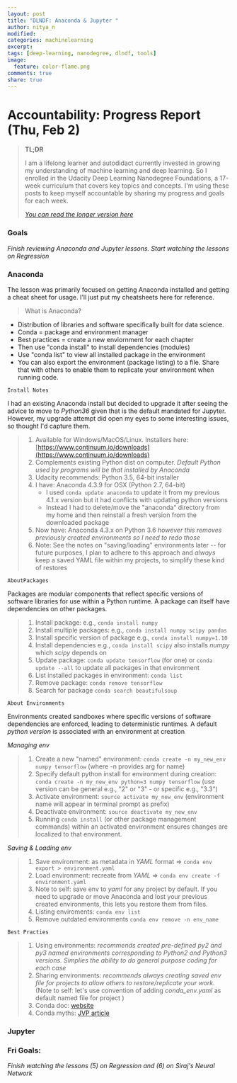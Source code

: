 ```yaml
---
layout: post
title: "DLNDF: Anaconda & Jupyter "
author: nitya_n
modified:
categories: machinelearning
excerpt:
tags: [deep-learning, nanodegree, dlndf, tools]
image:
  feature: color-flame.png
comments: true
share: true
---
```


# Accountability: Progress Report (Thu, Feb 2)

> **TL;DR**
> 
> I am a lifelong learner and autodidact currently invested in growing my understanding of machine learning and deep learning. So I enrolled in the Udacity Deep Learning Nanodegree Foundations, a 17-week curriculum that covers key topics and concepts. I'm using these posts to keep myself accountable by sharing my progress and goals for each week.
> 
> [_You can read the longer version here_](http://study.camp/machinelearning/deep-learning-nd/)



### Goals

_Finish reviewing Anaconda and Jupyter lessons. Start watching the lessons on Regression_

### Anaconda

The lesson was primarily focused on getting Anaconda installed and getting a cheat sheet for usage. I'll just put my cheatsheets here for reference.

> What is Anaconda?

 * Distribution of libraries and software specifically built for data science.
 * Conda = package and environment manager 
 * Best practices = create a new enviornment for each chapter
 * Then use "conda install" to install dependencies (modules)
 * Use "conda list" to view all installed package in the environment
 * You can also export the environment (package listing) to a file. Share that with others to enable them to replicate your environment when running code.

```
Install Notes
```

I had an existing Anaconda install but decided to upgrade it after seeing the advice to move to _Python36_ given that is the default mandated for Jupyter. However, my upgrade attempt did open my eyes to some interesting issues, so thought I'd capture them.

> 1. Available for Windows/MacOS/Linux. Installers here: [https://www.continuum.io/downloads](https://www.continuum.io/downloads)
> 2. Complements existing Python dist on computer. _Default Python used by programs will be that installed by Anaconda_
> 3. Udacity recommends: Python 3.5, 64-bit installer  
> 4. I have: Anaconda 4.3.9 for OSX (Python 2.7, 64-bit) 
>     - I used ```conda update anaconda``` to update it from my previous 4.1.x version but it had conflicts with updating python versions
>     - Instead I had to delete/move the "anaconda" directory from my home and then reinstall a fresh version from the downloaded package 
> 5. Now have: Anaconda 4.3.x on Python 3.6 _however this removes previously created environments so I need to redo those_
> 6. Note: See the notes on "saving/loading" environments later -- for future purposes, I plan to adhere to this approach and _always_ keep a saved YAML file within my projects, to simplify these kind of restores


```
AboutPackages
```

Packages are modular components that reflect specific versions of software libraries for use within a Python runtime. A package can itself have dependencies on other packages.

> 1. Install package: e.g.,  ```conda install numpy``` 
> 2. Install multiple packages: e.g., ```conda install numpy scipy pandas``` 
> 3. Install specific version of package e.g., ```conda install numpy=1.10```
> 4. Install dependencies e.g., ```conda install scipy``` also installs _numpy_ which _scipy_ depends on
> 5. Update package: ```conda update tensorflow``` (for one) or ```conda update --all``` to update all packages in that environment
> 6. List installed packages in environment: ```conda list``` 
> 7. Remove package: ```conda remove tensorflow```
> 8. Search for package ```conda search beautifulsoup```


``` 
About Environments
```

Environments created sandboxes where specific versions of software dependencies are enforced, leading to deterministic runtimes. A default _python version_ is associated with an environment at creation

_Managing env_

> 1. Create a new "named" environment:  ```conda create -n my_new_env numpy tensorflow``` (where -n provides arg for name)
> 2. Specify default python install for environment during creation: ```conda create -n my_new_env python=3 numpy tensorflow``` (use version can be general e.g., "2" or "3" - or specific e.g., "3.3")
> 3. Activate environment: ```source activate my_new_env``` (environment name will appear in terminal prompt as prefix)
> 4. Deactivate environment: ```source deactivate my_new_env```
> 5. Running ```conda install``` (or other package management commands) within an activated environment ensures changes are localized to that environment.

_Saving & Loading env_

> 1. Save environment: as metadata in _YAML_ format => ```conda env export > environment.yaml```
> 2. Load environment: recreate from _YAML_ => ```conda env create -f environment.yaml```
> 3. Note to self: save env to _yaml_ for any project by default. If you need to upgrade or move Anaconda and lost your previous created environments, this lets you restore them from files.
> 4. Listing enviroments: ```conda env list```
> 5. Remove outdated environments ```conda env remove -n env_name```

```
Best Practies
```


> 1. Using environments: _recommends created pre-defined py2 and py3 named environments corresponding to Python2 and Python3 versions. Simplies the ability to do general purpose coding for each case_
> 2. Sharing environments: _recommends always creating saved env file for projects to allow others to restore/replicate your work._ (Note to self: let's use convention of adding _conda_env.yaml_ as default named file for project )
> 3. Conda doc: [website](http://conda.pydata.org/docs/using/index.html)
> 4. Conda myths: [JVP article](https://jakevdp.github.io/blog/2016/08/25/conda-myths-and-misconceptions/)


### Jupyter



### Fri Goals:

_Finish watching the lessons (5) on Regression and (6) on Siraj's Neural Network_
